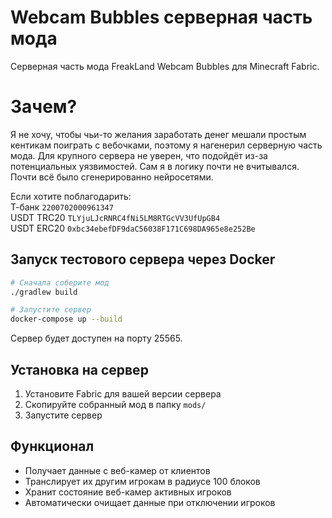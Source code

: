 # Webcam Bubbles серверная часть мода

Серверная часть мода FreakLand Webcam Bubbles для Minecraft Fabric.

# Зачем?

Я не хочу, чтобы чьи-то желания заработать денег мешали простым кентикам поиграть с вебочками, поэтому я нагенерил серверную часть мода. Для крупного сервера не уверен, что подойдёт из-за потенциальных уязвимостей. Сам я в логику почти не вчитывался. Почти всё было сгенерированно нейросетями. 

Если хотите поблагодарить:   
Т-банк `2200702000961347`   
USDT TRC20 `TLYjuLJcRNRC4fNi5LM8RTGcVV3UfUpGB4`   
USDT ERC20 `0xbc34ebefDF9daC56038F171C698DA965e8e252Be`   

##  Запуск тестового сервера через Docker

```bash
# Сначала соберите мод
./gradlew build

# Запустите сервер
docker-compose up --build
```

Сервер будет доступен на порту 25565.

## Установка на сервер

1. Установите Fabric для вашей версии сервера
2. Скопируйте собранный мод в папку `mods/`
4. Запустите сервер

## Функционал

- Получает данные с веб-камер от клиентов
- Транслирует их другим игрокам в радиусе 100 блоков
- Хранит состояние веб-камер активных игроков
- Автоматически очищает данные при отключении игроков
